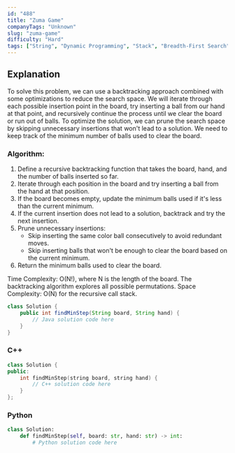 ```yaml
---
id: "488"
title: "Zuma Game"
companyTags: "Unknown"
slug: "zuma-game"
difficulty: "Hard"
tags: ["String", "Dynamic Programming", "Stack", "Breadth-First Search", "Memoization"]
---
```


## Explanation
To solve this problem, we can use a backtracking approach combined with some optimizations to reduce the search space. We will iterate through each possible insertion point in the board, try inserting a ball from our hand at that point, and recursively continue the process until we clear the board or run out of balls. To optimize the solution, we can prune the search space by skipping unnecessary insertions that won't lead to a solution. We need to keep track of the minimum number of balls used to clear the board.

### Algorithm:
1. Define a recursive backtracking function that takes the board, hand, and the number of balls inserted so far.
2. Iterate through each position in the board and try inserting a ball from the hand at that position.
3. If the board becomes empty, update the minimum balls used if it's less than the current minimum.
4. If the current insertion does not lead to a solution, backtrack and try the next insertion.
5. Prune unnecessary insertions:
   - Skip inserting the same color ball consecutively to avoid redundant moves.
   - Skip inserting balls that won't be enough to clear the board based on the current minimum.
6. Return the minimum balls used to clear the board.

Time Complexity: O(N!), where N is the length of the board. The backtracking algorithm explores all possible permutations.
Space Complexity: O(N) for the recursive call stack.
```java
class Solution {
    public int findMinStep(String board, String hand) {
        // Java solution code here
    }
}
```

### C++
```cpp
class Solution {
public:
    int findMinStep(string board, string hand) {
        // C++ solution code here
    }
};
```

### Python
```python
class Solution:
    def findMinStep(self, board: str, hand: str) -> int:
        # Python solution code here
```
